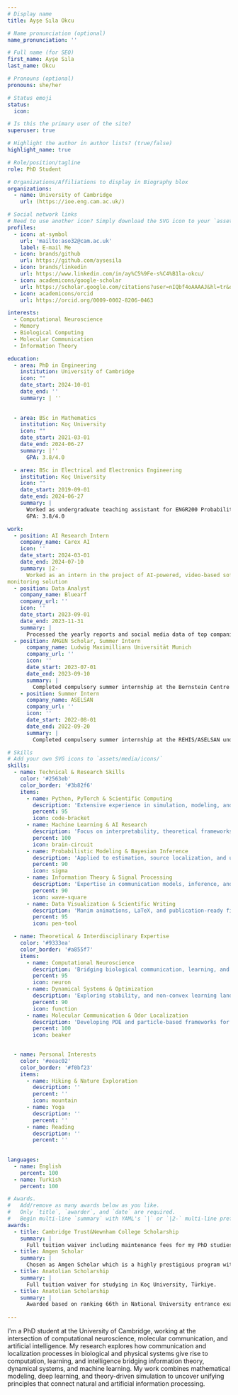 ```yaml
---
# Display name
title: Ayşe Sıla Okcu

# Name pronunciation (optional)
name_pronunciation: ''

# Full name (for SEO)
first_name: Ayşe Sıla
last_name: Okcu

# Pronouns (optional)
pronouns: she/her

# Status emoji
status:
  icon: 

# Is this the primary user of the site?
superuser: true

# Highlight the author in author lists? (true/false)
highlight_name: true

# Role/position/tagline
role: PhD Student

# Organizations/Affiliations to display in Biography blox
organizations:
  - name: University of Cambridge
    url: (https://ioe.eng.cam.ac.uk/)

# Social network links
# Need to use another icon? Simply download the SVG icon to your `assets/media/icons/` folder.
profiles:
  - icon: at-symbol
    url: 'mailto:aso32@cam.ac.uk'
    label: E-mail Me
  - icon: brands/github
    url: https://github.com/aysesila
  - icon: brands/linkedin
    url: https://www.linkedin.com/in/ay%C5%9Fe-s%C4%B1la-okcu/
  - icon: academicons/google-scholar
    url: https://scholar.google.com/citations?user=nIQbf4oAAAAJ&hl=tr&oi=ao
  - icon: academicons/orcid
    url: https://orcid.org/0009-0002-8206-0463

interests:
  - Computational Neuroscience
  - Memory
  - Biological Computing
  - Molecular Communication
  - Information Theory

education:
  - area: PhD in Engineering 
    institution: University of Cambridge
    icon: ""
    date_start: 2024-10-01
    date_end: ''
    summary: | ''
      
    
  - area: BSc in Mathematics
    institution: Koç University
    icon: ""
    date_start: 2021-03-01
    date_end: 2024-06-27
    summary: |''
      GPA: 3.8/4.0

  - area: BSc in Electrical and Electronics Engineering
    institution: Koç University
    icon: ""
    date_start: 2019-09-01
    date_end: 2024-06-27
    summary: |
      Worked as undergraduate teaching assistant for ENGR200 Probability for Engineers course in Spring’23 semester, INDR201 Discrete Mathematics and Its Applications course in Fall’22 semester. Mentored to new coming students for classes and orientation. Worked as undergraduate research assistant under the supervision of Prof. Ozgur Baris Akan for understanding molecular communication techniques and for improving them. Worked as undergraduate research assistant under the supervision of Prof. Murat Kuscu with a focus of pulse shape optimization for microfluidic molecular communications.
      GPA: 3.8/4.0

work:
  - position: AI Research Intern
    company_name: Carex AI 
    icon: ''
    date_start: 2024-03-01
    date_end: 2024-07-10
    summary: |2-
      Worked as an intern in the project of AI-powered, video-based software generation as a medical device platform that transforms any camera-equipped device into a regulatory vital sign.
monitoring solution
  - position: Data Analyst
    company_name: Bluearf
    company_url: ''
    icon: ''
    date_start: 2023-09-01
    date_end: 2023-11-31
    summary: |
      Processed the yearly reports and social media data of top companies of Türkiye and analysed the information of their performances regarding sustainability and sustainable development goals.
  - position: AMGEN Scholar, Summer Intern 
      company_name: Ludwig Maximillians Universität Munich
      company_url: ''
      icon: ''
      date_start: 2023-07-01
      date_end: 2023-09-10
      summary: |
        Completed compulsory summer internship at the Bernstein Centre for Computational Neuroscience. Worked on conducting and modelling colour vision experiments to explain the link between neural firings in primary visual cortex and colour discrimination effects as a member of the research group of Prof. Dr. Thomas Wachtler and present the research results in the annual Cambridge Poster Symposium.
    - position: Summer Intern 
      company_name: ASELSAN
      company_url: ''
      icon: ''
      date_start: 2022-08-01
      date_end: 2022-09-20
      summary: |
        Completed compulsory summer internship at the REHIS/ASELSAN under the Airborne Platform Radar department.

# Skills
# Add your own SVG icons to `assets/media/icons/`
skills:
  - name: Technical & Research Skills
    color: '#2563eb'
    color_border: '#3b82f6'
    items:
      - name: Python, PyTorch & Scientific Computing
        description: 'Extensive experience in simulation, modeling, and deep learning frameworks.'
        percent: 95
        icon: code-bracket
      - name: Machine Learning & AI Research
        description: 'Focus on interpretability, theoretical frameworks, and robust representation learning.'
        percent: 100
        icon: brain-circuit
      - name: Probabilistic Modeling & Bayesian Inference
        description: 'Applied to estimation, source localization, and uncertainty quantification.'
        percent: 90
        icon: sigma
      - name: Information Theory & Signal Processing
        description: 'Expertise in communication models, inference, and molecular channel modeling.'
        percent: 90
        icon: wave-square
      - name: Data Visualization & Scientific Writing
        description: 'Manim animations, LaTeX, and publication-ready figures for conferences and papers.'
        percent: 95
        icon: pen-tool

  - name: Theoretical & Interdisciplinary Expertise
    color: '#9333ea'
    color_border: '#a855f7'
    items:
      - name: Computational Neuroscience
        description: 'Bridging biological communication, learning, and memory through modeling.'
        percent: 95
        icon: neuron
      - name: Dynamical Systems & Optimization
        description: 'Exploring stability, and non-convex learning landscapes.'
        percent: 90
        icon: function
      - name: Molecular Communication & Odor Localization
        description: 'Developing PDE and particle-based frameworks for microscale information transfer.'
        percent: 100
        icon: beaker
      

  - name: Personal Interests
    color: '#eeac02'
    color_border: '#f0bf23'
    items:
      - name: Hiking & Nature Exploration
        description: ''
        percent: ''
        icon: mountain
      - name: Yoga
        description: ''
        percent: ''
      - name: Reading 
        description: ''
        percent: ''
        
    
languages:
  - name: English
    percent: 100
  - name: Turkish
    percent: 100

# Awards.
#   Add/remove as many awards below as you like.
#   Only `title`, `awarder`, and `date` are required.
#   Begin multi-line `summary` with YAML's `|` or `|2-` multi-line prefix and indent 2 spaces below.
awards:
  - title: Cambridge Trust&Newnham College Scholarship
    summary: |
      Full tuition waiver including maintenance fees for my PhD studies in the University of Cambridge.
  - title: Amgen Scholar
    summary: |
      Chosen as Amgen Scholar which is a highly prestigious program with 3.4% acceptance rate that provides opportunities for young scientists to conduct hands-on research at leading institutions worldwide.
  - title: Anatolian Scholarship
    summary: |
      Full tuition waiver for studying in Koç University, Türkiye.
  - title: Anatolian Scholarship
    summary: |
      Awarded based on ranking 66th in National University entrance exam among 2.5 million participants.
    
---
```


I'm a PhD student at the University of Cambridge, working at the intersection of computational neuroscience, molecular communication, and artificial intelligence. My research explores how communication and localization processes in biological and physical systems give rise to computation, learning, and intelligence bridging information theory, dynamical systems, and machine learning. My work combines mathematical modeling, deep learning, and theory-driven simulation to uncover unifying principles that connect natural and artificial information processing.
